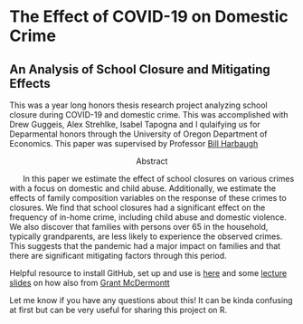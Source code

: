 # The Effect of COVID-19 on Domestic Crime
## An Analysis of School Closure and Mitigating Effects

This was a year long honors thesis research project analyzing school closure during COVID-19 and domestic crime. This was accomplished with Drew Guggeis, Alex Strehlke, Isabel Tapogna and I qulaifying us for Deparmental honors through the University of Oregon Department of Economics. This paper was supervised by Professor [Bill Harbaugh](https://harbaugh.uoregon.edu/) 

<p align="center">
    Abstract
</p>

&nbsp;&nbsp;&nbsp;&nbsp;&nbsp;&nbsp;In this paper we estimate the effect of school closures on various crimes with a focus on domestic and child abuse. Additionally, we estimate the effects of family composition variables on the response of these crimes to closures. We find that school closures had a significant effect on the frequency of in-home crime, including child abuse and domestic violence. We also discover that families with persons over 65 in the household, typically grandparents, are less likely to experience the observed crimes. This suggests that the pandemic had a major impact on families and that there are significant mitigating factors through this period.


Helpful resource to install GitHub, set up and use is [here](https://happygitwithr.com/install-git.html) and some [lecture slides](https://raw.githack.com/uo-ec607/lectures/master/02-git/02-Git.html#1) on how also from [Grant McDermontt](https://grantmcdermott.com/)

Let me know if you have any questions about this! It can be kinda confusing at first but can be very useful for sharing this project on R.

